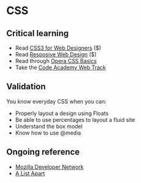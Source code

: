 CSS
===

Critical learning
-----------------

* Read [CSS3 for Web Designers](http://www.abookapart.com/products/css3-for-web-designers) ($)
* Read [Resposive Web Design](http://www.abookapart.com/products/responsive-web-design/) ($)
* Read through [Opera CSS Basics](http://dev.opera.com/articles/view/27-css-basics/)
* Take the [Code Academy Web Track](http://www.codecademy.com/tracks/web)

Validation
----------

You know everyday CSS when you can:

* Properly layout a design using Floats
* Be able to use percentages to layout a fluid site
* Understand the box model
* Know how to use @media

Ongoing reference
-----------------

* [Mozilla Developer Network](https://developer.mozilla.org/en-US/docs/CSS)
* [A List Apart](http://www.alistapart.com/)
